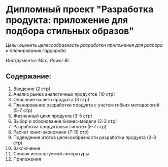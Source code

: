 # Дипломный проект "Разработка продукта: приложение для подбора стильных образов"

*Цель: оценить целесообразность разработки приложения для разбора и планирования гардероба*

*Инструменты: Miro, Power BI..*

## Содержание:
1. Введение (2 стр)
2. Анализ рынка аналогичных продуктов (10 стр)
3. Описание нашего продукта (3 стр)
4. Планирование разработки продукта с учетом гибких методологий (5-7 стр)
5. Жизненный цикл продукта (3-5 стр)
6. Выбор и обоснование бизнес-модели (2-3 стр)
7. Разработка продуктовых гипотез (5-7 стр)
8. Расчет юнит-экономики (7-10 стр)
9. Подведение итогов целесообразности разработки продукта (2-3 стр)
10. Заключение
11. Список используемой литературы
12. Приложения
